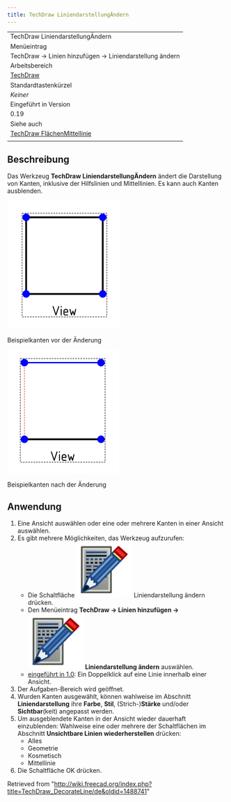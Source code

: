```yaml
---
title: TechDraw LiniendarstellungÄndern
---
```


|                                                                                         |
| --------------------------------------------------------------------------------------- |
| TechDraw LiniendarstellungÄndern                                                        |
| Menüeintrag                                                                             |
| TechDraw → Linien hinzufügen → Liniendarstellung ändern                                 |
| Arbeitsbereich                                                                          |
| [TechDraw](/TechDraw_Workbench/de "TechDraw Workbench/de")                              |
| Standardtastenkürzel                                                                    |
| _Keiner_                                                                                |
| Eingeführt in Version                                                                   |
| 0.19                                                                                    |
| Siehe auch                                                                              |
| [TechDraw FlächenMittellinie](/TechDraw_FaceCenterLine/de "TechDraw FaceCenterLine/de") |
|                                                                                         |

## Beschreibung

Das Werkzeug **TechDraw LiniendarstellungÄndern** ändert die Darstellung von Kanten, inklusive der Hilfslinien und Mittellinien. Es kann auch Kanten ausblenden.

![](/src/assets/images/TechDrawLineDecorSampleBefore.png)

Beispielkanten vor der Änderung

![](/src/assets/images/TechDrawLineDecorSampleAfter.png)

Beispielkanten nach der Änderung

## Anwendung

1. Eine Ansicht auswählen oder eine oder mehrere Kanten in einer Ansicht auswählen.
2. Es gibt mehrere Möglichkeiten, das Werkzeug aufzurufen:
   - Die Schaltfläche ![](/src/assets/images/TechDraw_DecorateLine.svg) Liniendarstellung ändern drücken.
   - Den Menüeintrag **TechDraw → Linien hinzufügen → ![](/src/assets/images/TechDraw_DecorateLine.svg) Liniendarstellung ändern** auswählen.
   - [eingeführt in 1.0](/Release_notes_1.0/de "Release notes 1.0/de"): Ein Doppelklick auf eine Linie innerhalb einer Ansicht.
3. Der Aufgaben-Bereich wird geöffnet.
4. Wurden Kanten ausgewählt, können wahlweise im Abschnitt **Liniendarstellung** ihre **Farbe**, **Stil**, (Strich-)**Stärke** und/oder **Sichtbar**(keit) angepasst werden.
5. Um ausgeblendete Kanten in der Ansicht wieder dauerhaft einzublenden: Wahlweise eine oder mehrere der Schaltflächen im Abschnitt **Unsichtbare Linien wiederherstellen** drücken:
   - Alles
   - Geometrie
   - Kosmetisch
   - Mittellinie
6. Die Schaltfläche OK drücken.

Retrieved from "<http://wiki.freecad.org/index.php?title=TechDraw_DecorateLine/de&oldid=1488741>"
